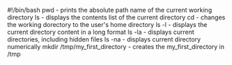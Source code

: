 #!/bin/bash
pwd - prints the absolute path name of the current working directory
ls - displays the contents list of the current directory
cd - changes the working dorectory to the user's home directory
ls -l - displays the current directory content in a long format
ls -la - displays current directories, including hidden files
ls -na - displays current directory numerically
mkdir /tmp/my_first_directory - creates the my_first_directory in /tmp

